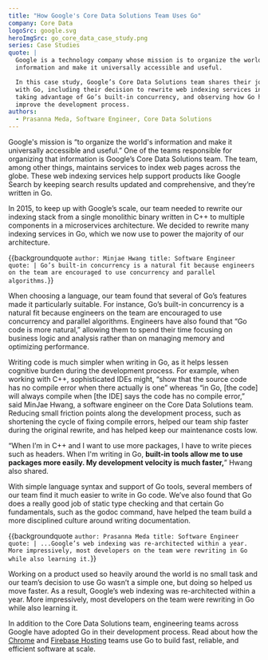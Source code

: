 ```yaml
---
title: "How Google's Core Data Solutions Team Uses Go"
company: Core Data
logoSrc: google.svg
heroImgSrc: go_core_data_case_study.png
series: Case Studies
quote: |
  Google is a technology company whose mission is to organize the world’s
  information and make it universally accessible and useful.

  In this case study, Google’s Core Data Solutions team shares their journey
  with Go, including their decision to rewrite web indexing services in Go,
  taking advantage of Go’s built-in concurrency, and observing how Go helps to
  improve the development process.
authors:
  - Prasanna Meda, Software Engineer, Core Data Solutions
---
```


Google's mission is “to organize the world's information and make it universally
accessible and useful.”  One of the teams responsible for organizing that
information is Google’s Core Data Solutions team. The team, among other things,
maintains services to index web pages across the globe. These web indexing
services help support products like Google Search by keeping search results
updated and comprehensive, and they’re written in Go.

In 2015, to keep up with Google’s scale, our team needed to rewrite our indexing
stack from a single monolithic binary written in C++ to multiple components in a
microservices architecture. We decided to rewrite many indexing services in Go,
which we now use to power the majority of our architecture.

{{backgroundquote `
  author: Minjae Hwang
  title: Software Engineer
  quote: |
    Go’s built-in concurrency is a natural fit because engineers on the team are
    encouraged to use concurrency and parallel algorithms.
`}}

When choosing a language, our team found that several of Go’s features made it
particularly suitable. For instance, Go’s built-in concurrency is a natural fit
because engineers on the team are encouraged to use concurrency and parallel
algorithms. Engineers have also found that “Go code is more natural,” allowing
them to spend their time focusing on business logic and analysis rather than on
managing memory and optimizing performance.

Writing code is much simpler when writing in Go, as it helps lessen cognitive
burden during the development process. For example, when working with C++,
sophisticated IDEs might, “show that the source code has no compile error when
there actually is one” whereas “in Go, [the code] will always compile when [the
IDE] says the code has no compile error,” said MinJae Hwang, a software engineer
on the Core Data Solutions team. Reducing small friction points along the
development process, such as shortening the cycle of fixing compile errors,
helped our team ship faster during the original rewrite, and has helped keep our
maintenance costs low.

“When I’m in C++ and I want to use more packages, I have to write pieces such as
headers. When I'm writing in Go, **built-in tools allow me to use packages more
easily. My development velocity is much faster,**” Hwang also shared.

With simple language syntax and support of Go tools, several members of our team
find it much easier to write in Go code. We’ve also found that Go does a really
good job of static type checking and that certain Go fundamentals, such as the
godoc command, have helped the team build a more disciplined culture around
writing documentation.

{{backgroundquote `
  author: Prasanna Meda
  title: Software Engineer
  quote: |
    ...Google’s web indexing was re-architected within a year. More impressively,
    most developers on the team were rewriting in Go while also learning it.
`}}

Working on a product used so heavily around the world is no small task and our
team’s decision to use Go wasn’t a simple one, but doing so helped us move
faster. As a result, Google’s web indexing was re-architected within a year.
More impressively, most developers on the team were rewriting in Go while also
learning it.

In addition to the Core Data Solutions team, engineering teams across Google
have adopted Go in their development process. Read about how the
[Chrome](/solutions/google/chrome/) and [Firebase
Hosting](/solutions/google/firebase/) teams use Go to build fast, reliable, and
efficient software at scale.
